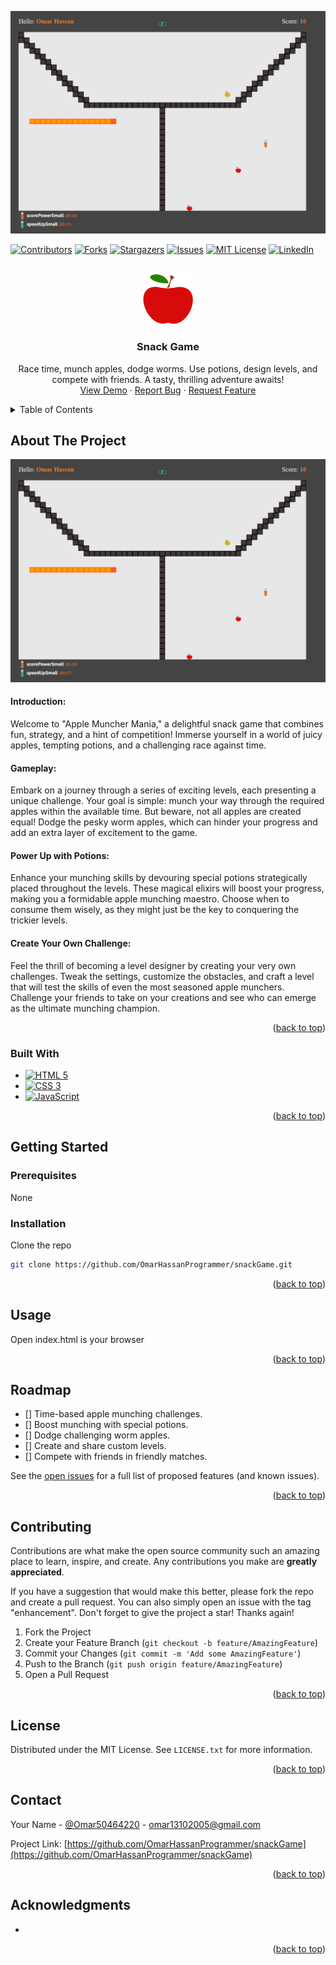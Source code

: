 ![image](images/screenshot.png)<!-- Improved compatibility of back to top link: See: https://github.com/othneildrew/Best-README-Template/pull/73 -->
<a name="readme-top"></a>
<!--
*** Thanks for checking out the Best-README-Template. If you have a suggestion
*** that would make this better, please fork the repo and create a pull request
*** or simply open an issue with the tag "enhancement".
*** Don't forget to give the project a star!
*** Thanks again! Now go create something AMAZING! :D
-->



<!-- PROJECT SHIELDS -->
<!--
*** I'm using markdown "reference style" links for readability.
*** Reference links are enclosed in brackets [ ] instead of parentheses ( ).
*** See the bottom of this document for the declaration of the reference variables
*** for contributors-url, forks-url, etc. This is an optional, concise syntax you may use.
*** https://www.markdownguide.org/basic-syntax/#reference-style-links
-->
[![Contributors][contributors-shield]][contributors-url]
[![Forks][forks-shield]][forks-url]
[![Stargazers][stars-shield]][stars-url]
[![Issues][issues-shield]][issues-url]
[![MIT License][license-shield]][license-url]
[![LinkedIn][linkedin-shield]][linkedin-url]



<!-- PROJECT LOGO -->
<br />
<div align="center">
  <a href="https://github.com/OmarHassanProgrammer/snackGame">
    <img src="images/foods/apple.svg" alt="Logo" width="80" height="80">
  </a>

<h3 align="center">Snack Game</h3>

  <p align="center">
    Race time, munch apples, dodge worms. Use potions, design levels, and compete with friends. A tasty, thrilling adventure awaits!
    <br />
    <a href="https://omarhassanprogrammer.github.io/snackGame/">View Demo</a>
    ·
    <a href="https://github.com/omarhassanprogrammer/snackGame/issues">Report Bug</a>
    ·
    <a href="https://github.com/omarhassanprogrammer/snackGame/issues">Request Feature</a>
  </p>
</div>



<!-- TABLE OF CONTENTS -->
<details>
  <summary>Table of Contents</summary>
  <ol>
    <li>
      <a href="#about-the-project">About The Project</a>
      <ul>
        <li><a href="#built-with">Built With</a></li>
      </ul>
    </li>
    <li>
      <a href="#getting-started">Getting Started</a>
      <ul>
        <li><a href="#prerequisites">Prerequisites</a></li>
        <li><a href="#installation">Installation</a></li>
      </ul>
    </li>
    <li><a href="#usage">Usage</a></li>
    <li><a href="#roadmap">Roadmap</a></li>
    <li><a href="#contributing">Contributing</a></li>
    <li><a href="#license">License</a></li>
    <li><a href="#contact">Contact</a></li>
    <li><a href="#acknowledgments">Acknowledgments</a></li>
  </ol>
</details>



<!-- ABOUT THE PROJECT -->
## About The Project

[![Product Name Screen Shot][product-screenshot]](https://omarhassanprogrammer.github.io/snackGame/)

<h4>Introduction:</h4>
Welcome to "Apple Muncher Mania," a delightful snack game that combines fun, strategy, and a hint of competition! Immerse yourself in a world of juicy apples, tempting potions, and a challenging race against time.
<br />
<h4>Gameplay:</h4>
Embark on a journey through a series of exciting levels, each presenting a unique challenge. Your goal is simple: munch your way through the required apples within the available time. But beware, not all apples are created equal! Dodge the pesky worm apples, which can hinder your progress and add an extra layer of excitement to the game.
<br />
<h4>Power Up with Potions:</h4>
Enhance your munching skills by devouring special potions strategically placed throughout the levels. These magical elixirs will boost your progress, making you a formidable apple munching maestro. Choose when to consume them wisely, as they might just be the key to conquering the trickier levels.
<br />
<h4>Create Your Own Challenge:</h4>
Feel the thrill of becoming a level designer by creating your very own challenges. Tweak the settings, customize the obstacles, and craft a level that will test the skills of even the most seasoned apple munchers. Challenge your friends to take on your creations and see who can emerge as the ultimate munching champion.
<br />

<p align="right">(<a href="#readme-top">back to top</a>)</p>



### Built With

* [![HTML 5][HTML5.com]][HTML5-url]
* [![CSS 3][CSS3.com]][Css3-url]
* [![JavaScript][Js.com]][Js-url]

<p align="right">(<a href="#readme-top">back to top</a>)</p>



<!-- GETTING STARTED -->
## Getting Started

### Prerequisites

None

### Installation

Clone the repo
   ```sh
   git clone https://github.com/OmarHassanProgrammer/snackGame.git
   ```

<p align="right">(<a href="#readme-top">back to top</a>)</p>



<!-- USAGE EXAMPLES -->
## Usage

Open index.html is your browser

<p align="right">(<a href="#readme-top">back to top</a>)</p>



<!-- ROADMAP -->
## Roadmap

- [] Time-based apple munching challenges.
- [] Boost munching with special potions.
- [] Dodge challenging worm apples.
- [] Create and share custom levels.
- [] Compete with friends in friendly matches.

See the [open issues](https://github.com/OmarHassanProgrammer/snackGame/issues) for a full list of proposed features (and known issues).

<p align="right">(<a href="#readme-top">back to top</a>)</p>



<!-- CONTRIBUTING -->
## Contributing

Contributions are what make the open source community such an amazing place to learn, inspire, and create. Any contributions you make are **greatly appreciated**.

If you have a suggestion that would make this better, please fork the repo and create a pull request. You can also simply open an issue with the tag "enhancement".
Don't forget to give the project a star! Thanks again!

1. Fork the Project
2. Create your Feature Branch (`git checkout -b feature/AmazingFeature`)
3. Commit your Changes (`git commit -m 'Add some AmazingFeature'`)
4. Push to the Branch (`git push origin feature/AmazingFeature`)
5. Open a Pull Request

<p align="right">(<a href="#readme-top">back to top</a>)</p>



<!-- LICENSE -->
## License

Distributed under the MIT License. See `LICENSE.txt` for more information.

<p align="right">(<a href="#readme-top">back to top</a>)</p>



<!-- CONTACT -->
## Contact

Your Name - [@Omar50464220](https://twitter.com/Omar50464220) - omar13102005@gmail.com

Project Link: [https://github.com/OmarHassanProgrammer/snackGame](https://github.com/OmarHassanProgrammer/snackGame)

<p align="right">(<a href="#readme-top">back to top</a>)</p>



<!-- ACKNOWLEDGMENTS -->
## Acknowledgments

* []()

<p align="right">(<a href="#readme-top">back to top</a>)</p>



<!-- MARKDOWN LINKS & IMAGES -->
<!-- https://www.markdownguide.org/basic-syntax/#reference-style-links -->
[contributors-shield]: https://img.shields.io/github/contributors/OmarHassanProgrammer/snackGame.svg?style=for-the-badge
[contributors-url]: https://github.com/OmarHassanProgrammer/snackGame/graphs/contributors
[forks-shield]: https://img.shields.io/github/forks/OmarHassanProgrammer/snackGame.svg?style=for-the-badge
[forks-url]: https://github.com/OmarHassanProgrammer/snackGame/network/members
[stars-shield]: https://img.shields.io/github/stars/OmarHassanProgrammer/snackGame.svg?style=for-the-badge
[stars-url]: https://github.com/OmarHassanProgrammer/snackGame/stargazers
[issues-shield]: https://img.shields.io/github/issues/OmarHassanProgrammer/snackGame.svg?style=for-the-badge
[issues-url]: https://github.com/OmarHassanProgrammer/snackGame/issues
[license-shield]: https://img.shields.io/github/license/OmarHassanProgrammer/snackGame.svg?style=for-the-badge
[license-url]: https://github.com/OmarHassanProgrammer/snackGame/blob/master/LICENSE.txt
[linkedin-shield]: https://img.shields.io/badge/-LinkedIn-black.svg?style=for-the-badge&logo=linkedin&colorB=555
[linkedin-url]: https://linkedin.com/in/linkedin_username
[product-screenshot]: images/screenshot.png
[Next.js]: https://img.shields.io/badge/next.js-000000?style=for-the-badge&logo=nextdotjs&logoColor=white
[Next-url]: https://nextjs.org/
[React.js]: https://img.shields.io/badge/React-20232A?style=for-the-badge&logo=react&logoColor=61DAFB
[React-url]: https://reactjs.org/
[Vue.js]: https://img.shields.io/badge/Vue.js-35495E?style=for-the-badge&logo=vuedotjs&logoColor=4FC08D
[Vue-url]: https://vuejs.org/
[Angular.io]: https://img.shields.io/badge/Angular-DD0031?style=for-the-badge&logo=angular&logoColor=white
[Angular-url]: https://angular.io/
[Svelte.dev]: https://img.shields.io/badge/Svelte-4A4A55?style=for-the-badge&logo=svelte&logoColor=FF3E00
[Svelte-url]: https://svelte.dev/
[Laravel.com]: https://img.shields.io/badge/Laravel-FF2D20?style=for-the-badge&logo=laravel&logoColor=white
[Laravel-url]: https://laravel.com
[Bootstrap.com]: https://img.shields.io/badge/Bootstrap-563D7C?style=for-the-badge&logo=bootstrap&logoColor=white
[Bootstrap-url]: https://getbootstrap.com
[JQuery.com]: https://img.shields.io/badge/jQuery-0769AD?style=for-the-badge&logo=jquery&logoColor=white
[JQuery-url]: https://jquery.com 
[Js.com]: https://img.shields.io/badge/JavaScript-F0DB4F?style=for-the-badge&logo=javascript&logoColor=323330
[Js-url]: http://vanilla-js.com/
[CSS3.com]: https://img.shields.io/badge/CSS3-2965f1?style=for-the-badge&logo=css3&logoColor=264de4
[CSS3-url]: https://www.tutorialspoint.com/css/css3_tutorial.htm
[HTML5.com]: https://img.shields.io/badge/HTML5-f06529?style=for-the-badge&logo=html5&logoColor=e34c26
[HTML5-url]: https://en.wikipedia.org/wiki/HTML5
